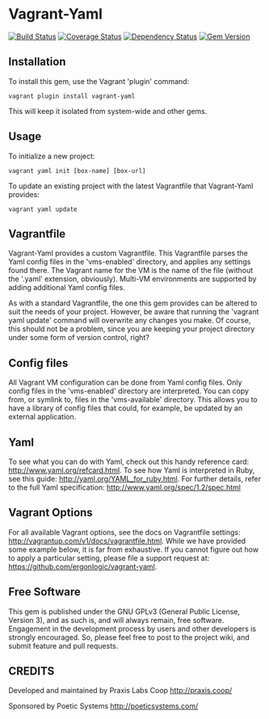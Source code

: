 Vagrant-Yaml
============

[![Build Status](https://travis-ci.org/PraxisLabs/vagrant-yaml.svg?branch=master)](https://travis-ci.org/PraxisLabs/vagrant-yaml) [![Coverage Status](https://coveralls.io/repos/PraxisLabs/vagrant-yaml/badge.png)](https://coveralls.io/r/PraxisLabs/vagrant-yaml) [![Dependency Status](https://gemnasium.com/PraxisLabs/vagrant-yaml.png)](https://gemnasium.com/PraxisLabs/vagrant-yaml) [![Gem Version](https://badge.fury.io/rb/vagrant-yaml.png)](http://badge.fury.io/rb/vagrant-yaml)


Installation
------------

To install this gem, use the Vagrant 'plugin' command:

```
vagrant plugin install vagrant-yaml
```

This will keep it isolated from system-wide and other gems.


Usage
-----

To initialize a new project:

```
vagrant yaml init [box-name] [box-url]
```

To update an existing project with the latest Vagrantfile that Vagrant-Yaml
provides:

```
vagrant yaml update
```


Vagrantfile
-----------

Vagrant-Yaml provides a custom Vagrantfile. This Vagrantfile parses the Yaml
config files in the 'vms-enabled' directory, and applies any settings found
there. The Vagrant name for the VM is the name of the file (without the '.yaml'
extension, obviously). Multi-VM environments are supported by adding additional
Yaml config files.

As with a standard Vagrantfile, the one this gem provides can be altered to
suit the needs of your project. However, be aware that running the 'vagrant
yaml update' command will overwrite any changes you make. Of course, this
should not be a problem, since you are keeping your project directory under
some form of version control, right?


Config files
------------

All Vagrant VM configuration can be done from Yaml config files. Only config
files in the 'vms-enabled' directory are interpreted. You can copy from, or
symlink to, files in the 'vms-available' directory. This allows you to have a
library of config files that could, for example, be updated by an external
application.


Yaml
----

To see what you can do with Yaml, check out this handy reference card:
http://www.yaml.org/refcard.html. To see how Yaml is interpreted in Ruby, see
this guide: http://yaml.org/YAML_for_ruby.html. For further details, refer to
the full Yaml specification: http://www.yaml.org/spec/1.2/spec.html


Vagrant Options
---------------

For all available Vagrant options, see the docs on Vagrantfile settings:
http://vagrantup.com/v1/docs/vagrantfile.html. While we have provided some
example below, it is far from exhaustive. If you cannot figure out how to apply
a particular setting, please file a support request at:
https://github.com/ergonlogic/vagrant-yaml.


Free Software
-------------

This gem is published under the GNU GPLv3 (General Public License, Version 3),
and as such is, and will always remain, free software. Engagement in the
development process by users and other developers is strongly encouraged. So,
please feel free to post to the project wiki, and submit feature and pull
requests.


CREDITS
-------

Developed and maintained by Praxis Labs Coop <http://praxis.coop/>

Sponsored by Poetic Systems <http://poeticsystems.com/>
